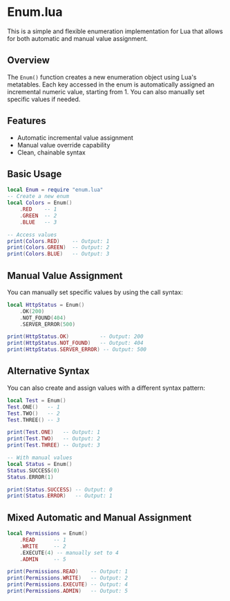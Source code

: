 # Enum.lua

This is a simple and flexible enumeration implementation for Lua that allows for both automatic and manual value assignment.

## Overview

The `Enum()` function creates a new enumeration object using Lua's metatables. Each key accessed in the enum is automatically assigned an incremental numeric value, starting from 1. You can also manually set specific values if needed.

## Features
- Automatic incremental value assignment
- Manual value override capability
- Clean, chainable syntax

## Basic Usage

```lua
local Enum = require "enum.lua"
-- Create a new enum
local Colors = Enum()
    .RED    -- 1
    .GREEN  -- 2
    .BLUE   -- 3

-- Access values
print(Colors.RED)    -- Output: 1
print(Colors.GREEN)  -- Output: 2
print(Colors.BLUE)   -- Output: 3
```

## Manual Value Assignment

You can manually set specific values by using the call syntax:

```lua
local HttpStatus = Enum()
    .OK(200)
    .NOT_FOUND(404)
    .SERVER_ERROR(500)

print(HttpStatus.OK)          -- Output: 200
print(HttpStatus.NOT_FOUND)   -- Output: 404
print(HttpStatus.SERVER_ERROR) -- Output: 500
```

## Alternative Syntax

You can also create and assign values with a different syntax pattern:

```lua
local Test = Enum()
Test.ONE()   -- 1
Test.TWO()   -- 2
Test.THREE() -- 3

print(Test.ONE)   -- Output: 1
print(Test.TWO)   -- Output: 2
print(Test.THREE) -- Output: 3

-- With manual values
local Status = Enum()
Status.SUCCESS(0)
Status.ERROR(1)

print(Status.SUCCESS) -- Output: 0
print(Status.ERROR)   -- Output: 1
```

## Mixed Automatic and Manual Assignment

```lua
local Permissions = Enum()
    .READ      -- 1
    .WRITE     -- 2
    .EXECUTE(4) -- manually set to 4
    .ADMIN     -- 5

print(Permissions.READ)    -- Output: 1
print(Permissions.WRITE)   -- Output: 2
print(Permissions.EXECUTE) -- Output: 4
print(Permissions.ADMIN)   -- Output: 5
```